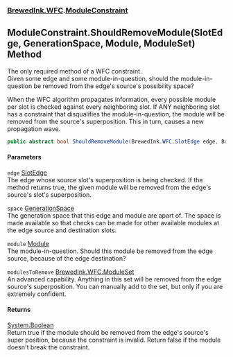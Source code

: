 ### [BrewedInk.WFC](BrewedInk_WFC.md 'BrewedInk.WFC').[ModuleConstraint](ModuleConstraint.md 'BrewedInk.WFC.ModuleConstraint')
## ModuleConstraint.ShouldRemoveModule(SlotEdge, GenerationSpace, Module, ModuleSet) Method
The only required method of a WFC constraint.  
Given some edge and some module-in-question, should the module-in-question be removed from the edge's source's possibility space?  
  
When the WFC algorithm propagates information, every possible module per slot is checked against every neighboring slot. If ANY neighboring slot has a constraint that disqualifies the module-in-question, the module will be removed from the source's superposition. This in turn, causes a new propagation wave.  
```csharp
public abstract bool ShouldRemoveModule(BrewedInk.WFC.SlotEdge edge, BrewedInk.WFC.GenerationSpace space, BrewedInk.WFC.Module module, BrewedInk.WFC.ModuleSet modulesToRemove);
```
#### Parameters
<a name='BrewedInk_WFC_ModuleConstraint_ShouldRemoveModule(BrewedInk_WFC_SlotEdge_BrewedInk_WFC_GenerationSpace_BrewedInk_WFC_Module_BrewedInk_WFC_ModuleSet)_edge'></a>
`edge` [SlotEdge](SlotEdge.md 'BrewedInk.WFC.SlotEdge')  
The edge whose source slot's superposition is being checked. If the method returns true, the given module will be removed from the edge's source's slot's superposition.
  
<a name='BrewedInk_WFC_ModuleConstraint_ShouldRemoveModule(BrewedInk_WFC_SlotEdge_BrewedInk_WFC_GenerationSpace_BrewedInk_WFC_Module_BrewedInk_WFC_ModuleSet)_space'></a>
`space` [GenerationSpace](GenerationSpace.md 'BrewedInk.WFC.GenerationSpace')  
The generation space that this edge and module are apart of. The space is made available so that checks can be made for other available modules at the edge source and destination slots. 
  
<a name='BrewedInk_WFC_ModuleConstraint_ShouldRemoveModule(BrewedInk_WFC_SlotEdge_BrewedInk_WFC_GenerationSpace_BrewedInk_WFC_Module_BrewedInk_WFC_ModuleSet)_module'></a>
`module` [Module](Module.md 'BrewedInk.WFC.Module')  
The module-in-question. Should this module be removed from the edge source, because of the edge destination?
  
<a name='BrewedInk_WFC_ModuleConstraint_ShouldRemoveModule(BrewedInk_WFC_SlotEdge_BrewedInk_WFC_GenerationSpace_BrewedInk_WFC_Module_BrewedInk_WFC_ModuleSet)_modulesToRemove'></a>
`modulesToRemove` [BrewedInk.WFC.ModuleSet](https://docs.microsoft.com/en-us/dotnet/api/BrewedInk.WFC.ModuleSet 'BrewedInk.WFC.ModuleSet')  
An advanced capability. Anything in this set will be removed from the edge source's superposition. You can manually add to the set, but only if you are extremely confident. 
  
#### Returns
[System.Boolean](https://docs.microsoft.com/en-us/dotnet/api/System.Boolean 'System.Boolean')  
Return true if the module should be removed from the edge's source's super position, because the constraint is invalid. Return false if the module doesn't break the constraint.
